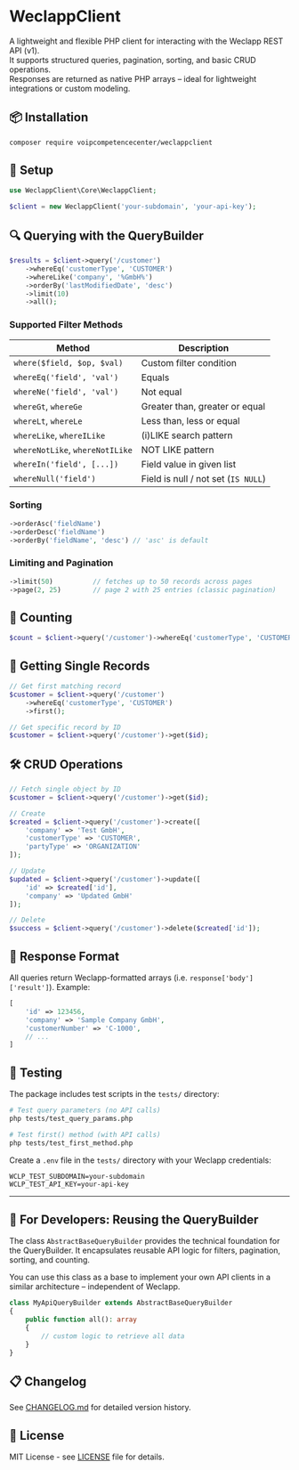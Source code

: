 # WeclappClient

A lightweight and flexible PHP client for interacting with the Weclapp REST API (v1).  
It supports structured queries, pagination, sorting, and basic CRUD operations.  
Responses are returned as native PHP arrays – ideal for lightweight integrations or custom modeling.

## 📦 Installation

```bash
composer require voipcompetencecenter/weclappclient
```

## 🔧 Setup

```php
use WeclappClient\Core\WeclappClient;

$client = new WeclappClient('your-subdomain', 'your-api-key');
```

## 🔍 Querying with the QueryBuilder

```php
$results = $client->query('/customer')
    ->whereEq('customerType', 'CUSTOMER')
    ->whereLike('company', '%GmbH%')
    ->orderBy('lastModifiedDate', 'desc')
    ->limit(10)
    ->all();
```

### Supported Filter Methods

| Method                          | Description                         |
| ------------------------------- | ----------------------------------- |
| `where($field, $op, $val)`      | Custom filter condition             |
| `whereEq('field', 'val')`       | Equals                              |
| `whereNe('field', 'val')`       | Not equal                           |
| `whereGt`, `whereGe`            | Greater than, greater or equal      |
| `whereLt`, `whereLe`            | Less than, less or equal            |
| `whereLike`, `whereILike`       | (i)LIKE search pattern              |
| `whereNotLike`, `whereNotILike` | NOT LIKE pattern                    |
| `whereIn('field', [...])`       | Field value in given list           |
| `whereNull('field')`            | Field is null / not set (`IS NULL`) |

### Sorting

```php
->orderAsc('fieldName')
->orderDesc('fieldName')
->orderBy('fieldName', 'desc') // 'asc' is default
```

### Limiting and Pagination

```php
->limit(50)          // fetches up to 50 records across pages
->page(2, 25)        // page 2 with 25 entries (classic pagination)
```

## 🔢 Counting

```php
$count = $client->query('/customer')->whereEq('customerType', 'CUSTOMER')->count();
```

## 🎯 Getting Single Records

```php
// Get first matching record
$customer = $client->query('/customer')
    ->whereEq('customerType', 'CUSTOMER')
    ->first();

// Get specific record by ID
$customer = $client->query('/customer')->get($id);
```

## 🛠️ CRUD Operations

```php
// Fetch single object by ID
$customer = $client->query('/customer')->get($id);

// Create
$created = $client->query('/customer')->create([
    'company' => 'Test GmbH',
    'customerType' => 'CUSTOMER',
    'partyType' => 'ORGANIZATION'
]);

// Update
$updated = $client->query('/customer')->update([
    'id' => $created['id'],
    'company' => 'Updated GmbH'
]);

// Delete
$success = $client->query('/customer')->delete($created['id']);
```

## 📄 Response Format

All queries return Weclapp-formatted arrays (i.e. `response['body']['result']`).
Example:

```php
[
    'id' => 123456,
    'company' => 'Sample Company GmbH',
    'customerNumber' => 'C-1000',
    // ...
]
```

## 🧪 Testing

The package includes test scripts in the `tests/` directory:

```bash
# Test query parameters (no API calls)
php tests/test_query_params.php

# Test first() method (with API calls)
php tests/test_first_method.php
```

Create a `.env` file in the `tests/` directory with your Weclapp credentials:

```env
WCLP_TEST_SUBDOMAIN=your-subdomain
WCLP_TEST_API_KEY=your-api-key
```

---

## 🧩 For Developers: Reusing the QueryBuilder

The class `AbstractBaseQueryBuilder` provides the technical foundation for the QueryBuilder.
It encapsulates reusable API logic for filters, pagination, sorting, and counting.

You can use this class as a base to implement your own API clients in a similar architecture – independent of Weclapp.

```php
class MyApiQueryBuilder extends AbstractBaseQueryBuilder
{
    public function all(): array
    {
        // custom logic to retrieve all data
    }
}
```

## 📋 Changelog

See [CHANGELOG.md](CHANGELOG.md) for detailed version history.

## 📄 License

MIT License - see [LICENSE](LICENSE) file for details.